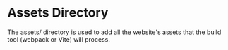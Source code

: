 # Assets Directory

The assets/ directory is used to add all the website's assets that the build tool (webpack or Vite) will process.
